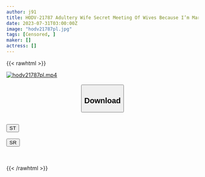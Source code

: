 ```yaml
---
author: j91
title: HODV-21787 Adultery Wife Secret Meeting Of Wives Because I’m Married, I Seek The Thrill Of A Pleasure Garden, And I’m Immerse In Extraordinary Sexual Intercourse With Others.
date: 2023-07-31T03:00:00Z
image: "hodv21787pl.jpg"
tags: [Censored, ]
maker: []
actress: []
---
```



{{< rawhtml >}}

<div class="video" data-videoid="r9WRW4QywkCeRz">
    <a href="javascript:;">
        <img src="https://my.j91.asia/posts/hodv21787pl/hodv21787pl.jpg" width="WIDTH" height="HEIGHT" alt="hodv21787pl.mp4" loading="lazy">
    </a>
</div>

<script type="text/javascript" src="https://j91.asia/asset/on-demand-st.js"></script>

<br>
  <link rel="stylesheet" href="https://j91.asia/asset/bs5.css">
  
  <center>
  <button class="btn btn-primary" type="button" data-bs-toggle="collapse" data-bs-target=".multi-collapse" aria-expanded="false" aria-controls="multiCollapseExample1 multiCollapseExample2"><h2>Download</h2></button></center>
</p>
<div class="row">
  <div class="col">
    <div class="collapse multi-collapse" id="multiCollapseExample1">
      <div class="card card-body">
	      	      <br>
<div class="buttons">  
<a href="https://streamtape.to/v/r9WRW4QywkCeRz"><button class="btn-hover color-3"><i class="fa fa-download"></i> ST</button></a></div>
    </div>
  </div>
</div>
  <div class="col">
    <div class="collapse multi-collapse" id="multiCollapseExample2">
      <div class="card card-body">
	      <br>
<div class="buttons">
    <a href="https://streamruby.com/aon6i1nsnysc.html"><button class="btn-hover color-9"><i class="fa fa-download"></i> SR</button></a></div>
<br><br>
      </div>
    </div>
  </div>
</div>

{{< /rawhtml >}}